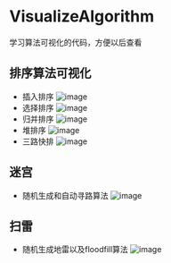 # VisualizeAlgorithm
学习算法可视化的代码，方便以后查看
## 排序算法可视化
* 插入排序
![image](https://github.com/fuyuoo/VisualizeAlgorithm/blob/master/gif/InsertSort.gif)
* 选择排序
![image](https://github.com/fuyuoo/VisualizeAlgorithm/blob/master/gif/SelectSort.gif)
* 归并排序
![image](https://github.com/fuyuoo/VisualizeAlgorithm/blob/master/gif/SelectSort.gif)
* 堆排序
![image](https://github.com/fuyuoo/VisualizeAlgorithm/blob/master/gif/HeapSort.gif)
* 三路快排
![image](https://github.com/fuyuoo/VisualizeAlgorithm/blob/master/gif/QuictSort3Ways.gif)


## 迷宫
* 随机生成和自动寻路算法
![image](https://github.com/fuyuoo/VisualizeAlgorithm/blob/master/gif/randomMaze.gif)
## 扫雷
* 随机生成地雷以及floodfill算法
![image](https://github.com/fuyuoo/VisualizeAlgorithm/blob/master/gif/MineSweeper.gif)

